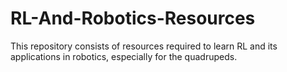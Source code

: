 # RL-And-Robotics-Resources
This repository consists of resources required to learn RL and its applications in robotics, especially for the quadrupeds.
